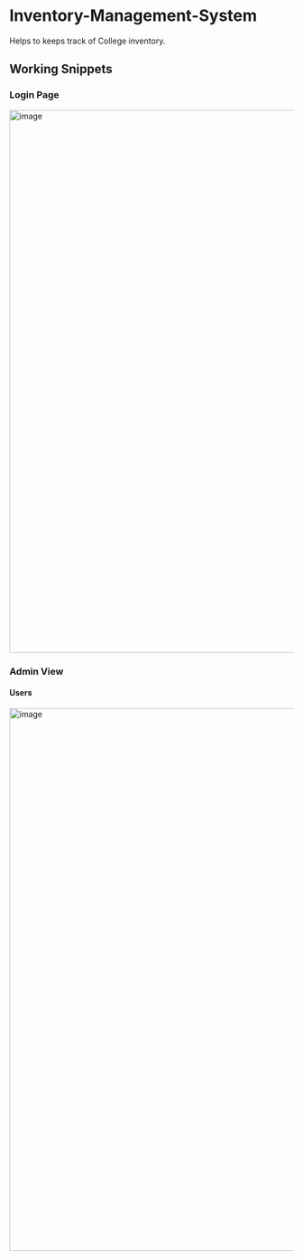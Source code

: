 # Inventory-Management-System
Helps to keeps track of College inventory.






## Working Snippets

### Login Page
<img width="960" alt="image" src="https://user-images.githubusercontent.com/57083596/183278023-c980e7e0-b084-404a-b3a3-7b877b08efb8.png">

### Admin View

#### Users
<img width="960" alt="image" src="https://user-images.githubusercontent.com/57083596/183278059-4ea245ee-cf13-4fbe-b306-e571486ed9e8.png">



